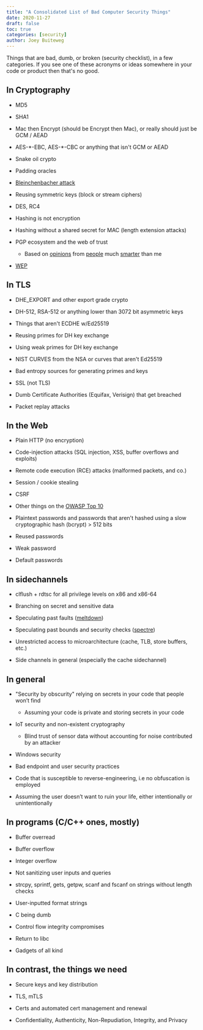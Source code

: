 ```yaml
---
title: "A Consolidated List of Bad Computer Security Things"
date: 2020-11-27
draft: false
toc: true
categories: [security]
author: Joey Buiteweg
---
```


Things that are bad, dumb, or broken (security checklist), in a few categories.
If you see one of these acronyms or ideas somewhere in your code or product then that's no good.

## In Cryptography

- MD5

- SHA1

- Mac then Encrypt (should be Encrypt then Mac), or really should just be GCM / AEAD

- AES-\*-EBC, AES-\*-CBC or anything that isn't GCM or AEAD

- Snake oil crypto

- Padding oracles

- [Bleinchenbacher attack](https://en.wikipedia.org/wiki/Adaptive_chosen-ciphertext_attack#Practical_attacks)

- Reusing symmetric keys (block or stream ciphers)

- DES, RC4

- Hashing is not encryption

- Hashing without a shared secret for MAC (length extension attacks)

- PGP ecosystem and the web of trust

  - Based on [opinions](https://latacora.micro.blog/2019/07/16/the-pgp-problem.html) from
    [people](https://blog.filippo.io/giving-up-on-long-term-pgp/) much [smarter](https://blog.cryptographyengineering.com/2014/08/13/whats-matter-with-pgp/) than me

- [WEP](https://en.wikipedia.org/wiki/Wired_Equivalent_Privacy#Weak_security)

## In TLS

- DHE_EXPORT and other export grade crypto

- DH-512, RSA-512 or anything lower than 3072 bit asymmetric keys

- Things that aren't ECDHE w/Ed25519

- Reusing primes for DH key exchange

- Using weak primes for DH key exchange

- NIST CURVES from the NSA or curves that aren't Ed25519

- Bad entropy sources for generating primes and keys

- SSL (not TLS)

- Dumb Certificate Authorities (Equifax, Verisign) that get breached

- Packet replay attacks

## In the Web

- Plain HTTP (no encryption)

- Code-injection attacks (SQL injection, XSS, buffer overflows and exploits)

- Remote code execution (RCE) attacks (malformed packets, and co.)

- Session / cookie stealing

- CSRF

- Other things on the [OWASP Top 10](https://owasp.org/www-project-top-ten/)

- Plaintext passwords and passwords that aren't hashed using a slow cryptographic hash (bcrypt) > 512 bits

- Reused passwords

- Weak password

- Default passwords

## In sidechannels

- clflush + rdtsc for all privilege levels on x86 and x86-64

- Branching on secret and sensitive data

- Speculating past faults ([meltdown](https://meltdownattack.com/))

- Speculating past bounds and security checks ([spectre](https://meltdownattack.com/))

- Unrestricted access to microarchitecture (cache, TLB, store buffers, etc.)

- Side channels in general (especially the cache sidechannel)

## In general

- "Security by obscurity" relying on secrets in your code that people won’t find

  - Assuming your code is private and storing secrets in your code

- IoT security and non-existent cryptography

  - Blind trust of sensor data without accounting for noise contributed by an attacker

- Windows security

- Bad endpoint and user security practices

- Code that is susceptible to reverse-engineering, i.e no obfuscation is employed

- Assuming the user doesn’t want to ruin your life, either intentionally or unintentionally

## In programs (C/C++ ones, mostly)

- Buffer overread

- Buffer overflow

- Integer overflow

- Not sanitizing user inputs and queries

- strcpy, sprintf, gets, getpw, scanf and fscanf on strings without length checks

- User-inputted format strings

- C being dumb

- Control flow integrity compromises

- Return to libc

- Gadgets of all kind

## In contrast, the things we need

- Secure keys and key distribution

- TLS, mTLS

- Certs and automated cert management and renewal

- Confidentiality, Authenticity, Non-Repudiation, Integrity, and Privacy
